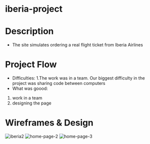 # iberia-project
# Description
* The site simulates ordering a real flight ticket from Iberia Airlines
# Project Flow
* Difficulties:
1.The work was in a team. Our biggest difficulty in the project was sharing code between computers
* What was goood:
1. work in a team
2. designing the page 
# Wireframes & Design
![iberia2](https://user-images.githubusercontent.com/105584546/183286965-ef196599-b720-4dd5-97d0-7c6e37beedf3.jpg)
![home-page-2](https://user-images.githubusercontent.com/105584546/183286637-f448ac06-02ba-4281-b9a9-943fc21da6ba.jpg)
![home-page-3](https://user-images.githubusercontent.com/105584546/183286639-ea42780e-71ed-4b46-9c12-b5da642891ca.jpg)
